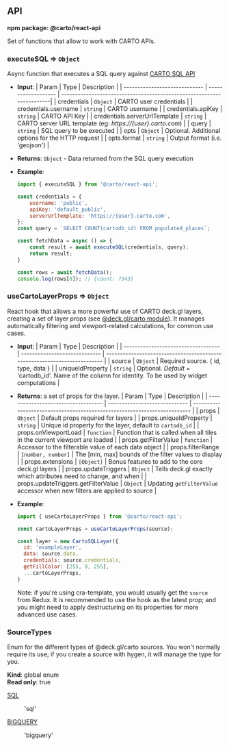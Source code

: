 ## API
**npm package: @carto/react-api**

Set of functions that allow to work with CARTO APIs.

### executeSQL ⇒ <code>Object</code>

Async function that executes a SQL query against [CARTO SQL API](https://carto.com/developers/sql-api/)

- **Input**:
    | Param                         | Type                | Description                                                           |
    | ----------------------------- | ------------------- | ----------------------------------------------------------------------|
    | credentials                   | <code>Object</code> | CARTO user credentials                                                |
    | credentials.username          | <code>string</code> | CARTO username                                                        |
    | credentials.apiKey            | <code>string</code> | CARTO API Key                                                         |
    | credentials.serverUrlTemplate | <code>string</code> | CARTO server URL template (eg: *https://{user}.carto.com*)            |
    | query                         | <code>string</code> | SQL query to be executed                                              |
    | opts                          | <code>Object</code> | Optional. Additional options for the HTTP request                     |
    | opts.format                   | <code>string</code> | Output format (i.e. 'geojson')                                        |

- **Returns**: <code>Object</code> - Data returned from the SQL query execution

- **Example**:
    ```js
    import { executeSQL } from '@carto/react-api';

    const credentials = {
        username: 'public',
        apiKey: 'default_public',
        serverUrlTemplate: 'https://{user}.carto.com',
    };
    const query = `SELECT COUNT(cartodb_id) FROM populated_places`;

    const fetchData = async () => {
        const result = await executeSQL(credentials, query);
        return result;
    }

    const rows = await fetchData();
    console.log(rows[0]); // {count: 7343}
    ```

### useCartoLayerProps ⇒ <code>Object</code>

React hook that allows a more powerful use of CARTO deck.gl layers, creating a set of layer props (see [@deck.gl/carto module](https://deck.gl/docs/api-reference/carto/overview)). It manages automatically filtering and viewport-related calculations, for common use cases.

- **Input**:
    | Param                               | Type                          | Description                                                               |
    | ----------------------------------- | ----------------------------- | ------------------------------------------------------------------------- |
    | source                              | <code>Object</code>           | Required source. { id, type, data }                                       |
    | uniqueIdProperty                    | <code>string</code>           | Optional. *Default* = 'cartodb_id'. Name of the column for identity. To be used by widget computations                                     |


- **Returns**: a set of props for the layer.
    | Param                               | Type                          | Description                                                               |
    | ----------------------------------- | ----------------------------- | ------------------------------------------------------------------------- |
    | props                               | <code>Object</code>           | Default props required for layers                                         |
    | props.uniqueIdProperty              | <code>string</code>           | Unique id property for the layer, default to `cartodb_id`                 |
    | props.onViewportLoad                | <code>function</code>         | Function that is called when all tiles in the current viewport are loaded |
    | props.getFilterValue                | <code>function</code>         | Accessor to the filterable value of each data object                      |
    | props.filterRange                   | <code>[number, number]</code> | The [min, max] bounds of the filter values to display                     |
    | props.extensions                    | <code>[Object]</code>         | Bonus features to add to the core deck.gl layers                          |
    | props.updateTriggers                | <code>Object</code>           | Tells deck.gl exactly which attributes need to change, and when           |
    | props.updateTriggers.getFilterValue | <code>Object</code>           | Updating `getFilterValue` accessor when new filters are applied to source |

- **Example**:
    ```js
    import { useCartoLayerProps } from '@carto/react-api';
    
    const cartoLayerProps = useCartoLayerProps(source);

    const layer = new CartoSQLLayer({
      id: 'exampleLayer',
      data: source.data,
      credentials: source.credentials,
      getFillColor: [255, 0, 255],      
      ...cartoLayerProps,
    }    
    ```

    Note: if you're using cra-template, you would usually get the `source` from Redux. It is recommended to use the hook as the latest prop; and you might need to apply destructuring on its properties for more advanced use cases.

### SourceTypes

Enum for the different types of @deck.gl/carto sources. You won't normally require its use; if you create a source with hygen, it will manage the type for you.

**Kind**: global enum  
**Read only**: true

<dl>
<dt><a href="#SQL">SQL</a></dt>
<dd><p>'sql'</p>
</dd>
<dt><a href="#BIGQUERY">BIGQUERY</a></dt>
<dd><p>'bigquery'</p>
</dd>
</dl>
